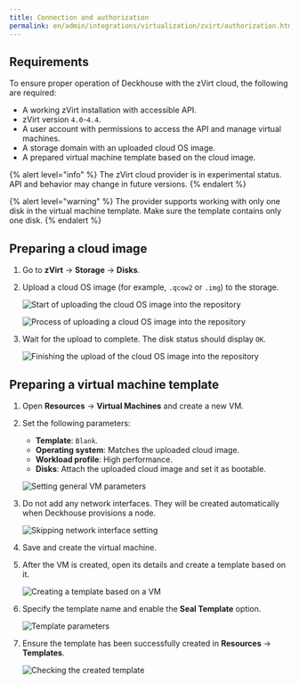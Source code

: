 ```yaml
---
title: Connection and authorization
permalink: en/admin/integrations/virtualization/zvirt/authorization.html
---
```


## Requirements

To ensure proper operation of Deckhouse with the zVirt cloud, the following are required:

- A working zVirt installation with accessible API.
- zVirt version `4.0`-`4.4`.
- A user account with permissions to access the API and manage virtual machines.
- A storage domain with an uploaded cloud OS image.
- A prepared virtual machine template based on the cloud image.

{% alert level="info" %}
The zVirt cloud provider is in experimental status.
API and behavior may change in future versions.
{% endalert %}

{% alert level="warning" %}
The provider supports working with only one disk in the virtual machine template. Make sure the template contains only one disk.
{% endalert %}

## Preparing a cloud image

1. Go to **zVirt** → **Storage** → **Disks**.
1. Upload a cloud OS image (for example, `.qcow2` or `.img`) to the storage.

   ![Start of uploading the cloud OS image into the repository](../../../../images/cloud-provider-zvirt/template/step_env_en_01.png)

   ![Process of uploading a cloud OS image into the repository](../../../../images/cloud-provider-zvirt/template/step_env_en_02.png)

1. Wait for the upload to complete. The disk status should display `OK`.

   ![Finishing the upload of the cloud OS image into the repository](../../../../images/cloud-provider-zvirt/template/step_env_en_03.png)

## Preparing a virtual machine template

1. Open **Resources** → **Virtual Machines** and create a new VM.

1. Set the following parameters:
   - **Template**: `Blank`.
   - **Operating system**: Matches the uploaded cloud image.
   - **Workload profile**: High performance.
   - **Disks**: Attach the uploaded cloud image and set it as bootable.

   ![Setting general VM parameters](../../../../images/cloud-provider-zvirt/template/step_env_en_04.png)

1. Do not add any network interfaces.
   They will be created automatically when Deckhouse provisions a node.

   ![Skipping network interface setting](../../../../images/cloud-provider-zvirt/template/step_env_en_05.png)

1. Save and create the virtual machine.

1. After the VM is created, open its details and create a template based on it.

   ![Creating a template based on a VM](../../../../images/cloud-provider-zvirt/template/step_env_en_07.png)

1. Specify the template name and enable the **Seal Template** option.

   ![Template parameters](../../../../images/cloud-provider-zvirt/template/step_env_en_08.png)

1. Ensure the template has been successfully created in **Resources** → **Templates**.

   ![Checking the created template](../../../../images/cloud-provider-zvirt/template/step_env_en_09.png)
